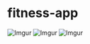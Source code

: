 # fitness-app

![Imgur](http://i.imgur.com/YpXfno8.png)
![Imgur](http://i.imgur.com/85F00EV.jpg)
![Imgur](http://i.imgur.com/qYeEmoH.jpg)
